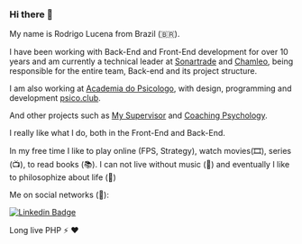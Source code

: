 ### Hi there 👋

My name is Rodrigo Lucena from Brazil (🇧🇷). 

I have been working with Back-End and Front-End development for over 10 years and am currently a technical leader at [Sonartrade](https://sonartrade.com.br) and [Chamleo](https://chamleo.com/), being responsible for the entire team, Back-end and its project structure.

I am also working at [Academia do Psicologo](http://academiadopsicologo.com.br/), with design, programming and development [psico.club](https://psico.club/).

And other projects such as [My Supervisor](http://meusupervisor.com.br/) and [Coaching Psychology](https://coachingpsychology.com.br/).

I really like what I do, both in the Front-End and Back-End.

In my free time I like to play online (FPS, Strategy), watch movies(🎞️),  series (📺), to read books (📚). I can not live without music (🎵) and eventually I like to philosophize about life (🤯) 

Me on social networks (🔗):

[![Linkedin Badge](https://img.shields.io/badge/-LinkedIn-blue?style=flat-square&logo=Linkedin&logoColor=white&link=https://www.linkedin.com/in/rodrigolucena)](https://www.linkedin.com/in/rodrigolucena)

Long live PHP ⚡ ❤️
